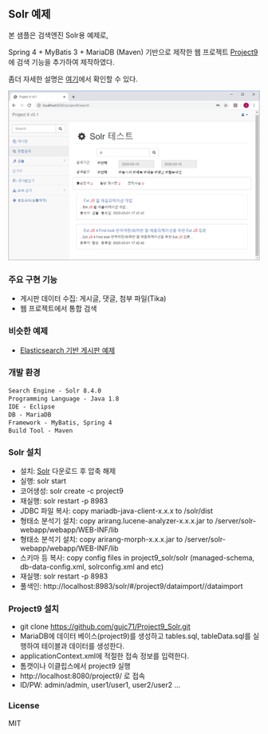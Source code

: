 ## Solr 예제 ##
본 샘플은  검색엔진 Solr용 예제로,

Spring 4 + MyBatis 3 + MariaDB (Maven) 기반으로  제작한 웹 프로젝트 [Project9](https://github.com/gujc71/project9)에 검색 기능을 추가하여 제작하였다.

좀더 자세한 설명은 [여기](https://forest71.tistory.com/208)에서 확인할  수 있다.


![Screenshot](./screenshot.png)


### 주요 구현 기능 ###
- 게시판 데이터 수집: 게시글, 댓글, 첨부 파일(Tika)
- 웹 프로젝트에서 통합 검색

### 비슷한 예제  ###
- [Elasticsearch 기반 게시판 예제](https://github.com/gujc71/Project9_es)


### 개발 환경 ###
    Search Engine - Solr 8.4.0
    Programming Language - Java 1.8
    IDE - Eclipse
    DB - MariaDB 
    Framework - MyBatis, Spring 4
    Build Tool - Maven

### Solr 설치 ###
- 설치: [Solr](https://lucene.apache.org/solr/downloads.html) 다운로드 후 압축 해제  
- 실행: solr start
- 코어생성: solr create -c project9
- 재실행: solr restart -p 8983
- JDBC 파일 복사: copy mariadb-java-client-x.x.x to /solr/dist
- 형태소 분석기 설치: copy arirang.lucene-analyzer-x.x.x.jar to /server/solr-webapp/webapp/WEB-INF/lib
- 형태소 분석기 설치: copy arirang-morph-x.x.x.jar to /server/solr-webapp/webapp/WEB-INF/lib
- 스키마 등 복사: copy config files in project9_solr/solr (managed-schema, db-data-config.xml, solrconfig.xml and etc)
- 재실행: solr restart -p 8983
- 풀색인: http://localhost:8983/solr/#/project9/dataimport//dataimport

### Project9 설치 ###
- git clone https://github.com/gujc71/Project9_Solr.git
- MariaDB에 데이터 베이스(project9)를 생성하고 tables.sql, tableData.sql를 실행하여 테이블과 데이터를 생성한다.
- applicationContext.xml에 적절한 접속 정보를 입력한다.
- 톰캣이나 이클립스에서 project9 실행
- http://localhost:8080/project9/ 로 접속
- ID/PW: admin/admin, user1/user1, user2/user2 ...

### License ###
MIT
  
  